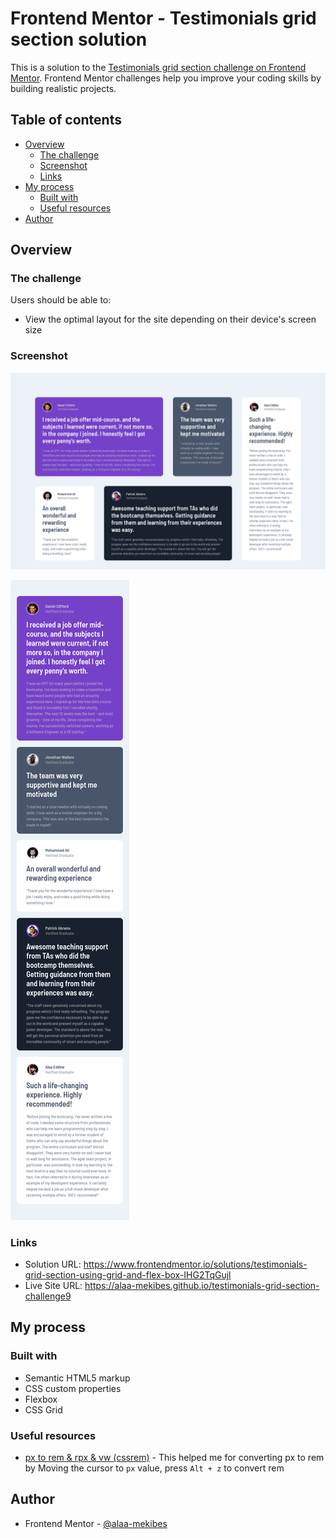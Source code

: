 # Frontend Mentor - Testimonials grid section solution

This is a solution to the [Testimonials grid section challenge on Frontend Mentor](https://www.frontendmentor.io/challenges/testimonials-grid-section-Nnw6J7Un7). Frontend Mentor challenges help you improve your coding skills by building realistic projects. 

## Table of contents

- [Overview](#overview)
  - [The challenge](#the-challenge)
  - [Screenshot](#screenshot)
  - [Links](#links)
- [My process](#my-process)
  - [Built with](#built-with)
  - [Useful resources](#useful-resources)
- [Author](#author)

## Overview

### The challenge

Users should be able to:

- View the optimal layout for the site depending on their device's screen size

### Screenshot

![](./Screenshot-D.png)

![](./Screenshot-M.png)

### Links

- Solution URL: https://www.frontendmentor.io/solutions/testimonials-grid-section-using-grid-and-flex-box-IHG2TqGujl
- Live Site URL: https://alaa-mekibes.github.io/testimonials-grid-section-challenge9

## My process

### Built with

- Semantic HTML5 markup
- CSS custom properties
- Flexbox
- CSS Grid

### Useful resources

- [px to rem & rpx & vw (cssrem)](https://marketplace.visualstudio.com/items?itemName=cipchk.cssrem) - This helped me for converting px to rem by Moving the cursor to `px` value, press `Alt + z` to convert rem

## Author

- Frontend Mentor - [@alaa-mekibes](https://www.frontendmentor.io/profile/alaa-mekibes)
